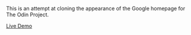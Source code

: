 This is an attempt at cloning the appearance of the Google homepage for The Odin Project.

[Live Demo](https://steven-royalty.github.io/google-homepage/)
